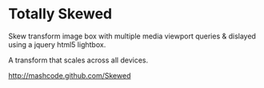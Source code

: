 Totally Skewed
==============

Skew transform image box with multiple media viewport queries & dislayed using a jquery html5 lightbox.

A transform that scales across all devices.

http://mashcode.github.com/Skewed